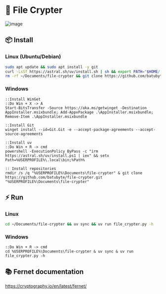 # 🔐 File Crypter
![image](https://github.com/user-attachments/assets/3ea1856e-a8fb-459d-b2fc-8bf9b5a41547)

## 📦 Install
### Linux (Ubuntu/Debian)
```bash
sudo apt update && sudo apt install -y git
curl -LsSf https://astral.sh/uv/install.sh | sh && export PATH="$HOME/.local/bin:$PATH"
rm -rf ~/Documents/file-crypter && git clone https://github.com/batubyte/file-crypter.git ~/Documents/file-crypter && chmod +x ~/Documents/file-crypter/file_crypter.py
```
### Windows
```batch
::Install WinGet
::Do Win + X -> A
Start-BitsTransfer -Source https://aka.ms/getwinget -Destination AppInstaller.msixbundle; Add-AppxPackage .\AppInstaller.msixbundle; Remove-Item .\AppInstaller.msixbundle

::Install Git
winget install --id=Git.Git -e --accept-package-agreements --accept-source-agreements

::Install uv
::Do Win + R -> cmd
powershell -ExecutionPolicy ByPass -c "irm https://astral.sh/uv/install.ps1 | iex" && setx Path=%USERPROFILE%\.local\bin;%Path%

:: Install repositories
rmdir /s /q "%USERPROFILE%\Documents\file-crypter" & git clone https://github.com/batubyte/file-crypter.git "%USERPROFILE%\Documents\file-crypter"
```

## ⚡ Run
### Linux
```bash
cd ~/Documents/file-crypter && uv sync && uv run file_crypter.py -h
```
### Windows
```batch
::Do Win + R -> cmd
cd %USERPROFILE%\Documents\file-crypter & uv sync & uv run file_crypter.py -h
```

## 📚 Fernet documentation
https://cryptography.io/en/latest/fernet/
